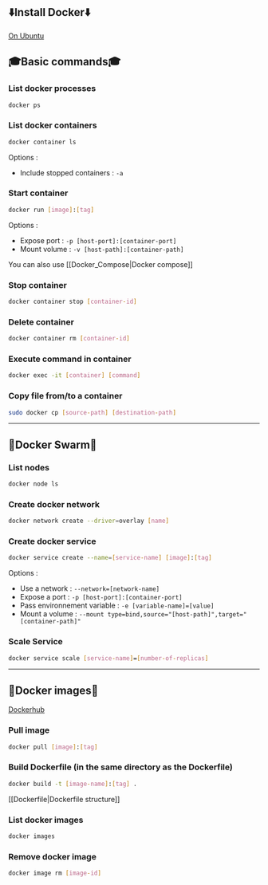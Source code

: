 ## ⬇️Install Docker⬇️

[On Ubuntu](https://docs.docker.com/engine/install/ubuntu/ "https://docs.docker.com/engine/install/ubuntu/")

## 🎓Basic commands🎓

### List docker processes

```bash
docker ps
```

### List docker containers

```bash
docker container ls
```

Options : 
- Include stopped containers : ``-a``

### Start container

```bash
docker run [image]:[tag]
```

Options :
- Expose port : ``-p [host-port]:[container-port]``
- Mount volume : ``-v [host-path]:[container-path]``

You can also use [[Docker_Compose|Docker compose]]

### Stop container

```bash
docker container stop [container-id]
```

### Delete container

```bash
docker container rm [container-id]
```

### Execute command in container

``` bash
docker exec -it [container] [command]
```

### Copy file from/to a container

```bash
sudo docker cp [source-path] [destination-path]
```

---

## 🐝Docker Swarm🐝

### List nodes

```bash
docker node ls
```

### Create docker network
```bash
docker network create --driver=overlay [name]
```

### Create docker service

```bash
docker service create --name=[service-name] [image]:[tag]
```

Options : 
- Use a network : ``--network=[network-name]``
- Expose a port : ``-p [host-port]:[container-port]``
- Pass environnement variable : ``-e [variable-name]=[value]``
- Mount a volume : ``--mount type=bind,source="[host-path]",target="[container-path]"``

### Scale Service

```bash
docker service scale [service-name]=[number-of-replicas]
```

---

## 📀Docker images📀

[Dockerhub](https://hub.docker.com/)

### Pull image

```bash
docker pull [image]:[tag]
```

### Build Dockerfile (in the same directory as the Dockerfile)

```bash
docker build -t [image-name]:[tag] .
```

[[Dockerfile|Dockerfile structure]]

### List docker images

```bash
docker images
```

### Remove docker image

```bash
docker image rm [image-id]
```

